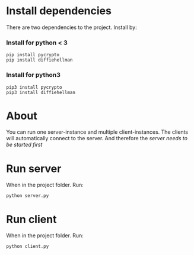 # Install dependencies

There are two dependencies to the project. Install by:

### Install for python < 3
```
pip install pycrypto
pip install diffiehellman
```

### Install for python3
```
pip3 install pycrypto
pip3 install diffiehellman
```

# About
You can run one server-instance and multiple client-instances. 
The clients will automatically connect to the server. And therefore the *server
needs to be started first* 



# Run server

When in the project folder. Run: 
```
python server.py
```

# Run client

When in the project folder. Run: 
```
python client.py
```
